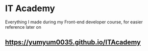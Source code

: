 # IT Academy
Everything I made during my Front-end developer course, for easier reference later on

## https://yumyum0035.github.io/ITAcademy
